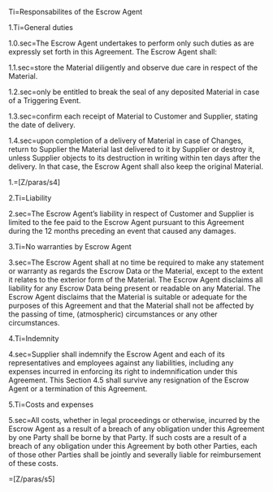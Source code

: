 Ti=Responsabilites of the Escrow Agent
 
1.Ti=General duties
 
1.0.sec=The Escrow Agent undertakes to perform only such duties as are expressly set forth in this Agreement. The Escrow Agent shall:
 
1.1.sec=store the Material diligently and observe due care in respect of the Material.
 
1.2.sec=only be entitled to break the seal of any deposited Material in case of a Triggering Event.
 
1.3.sec=confirm each receipt of Material to Customer and Supplier, stating the date of delivery.
 
1.4.sec=upon completion of a delivery of Material in case of Changes, return to Supplier the Material last delivered to it by Supplier or destroy it, unless Supplier objects to its destruction in writing within ten days after the delivery. In that case, the Escrow Agent shall also keep the original Material.
 
1.=[Z/paras/s4]
 
2.Ti=Liability
 
2.sec=The Escrow Agent’s liability in respect of Customer and Supplier is limited to the fee paid to the Escrow Agent pursuant to this Agreement during the 12 months preceding an event that caused any damages.
 
3.Ti=No warranties by Escrow Agent
 
3.sec=The Escrow Agent shall at no time be required to make any statement or warranty as regards the Escrow Data or the Material, except to the extent it relates to the exterior form of the Material. The Escrow Agent disclaims all liability for any Escrow Data being present or readable on any Material. The Escrow Agent disclaims that the Material is suitable or adequate for the purposes of this Agreement and that the Material shall not be affected by the passing of time, (atmospheric) circumstances or any other circumstances.
 
4.Ti=Indemnity
 
4.sec=Supplier shall indemnify the Escrow Agent and each of its representatives and employees against any liabilities, including any expenses incurred in enforcing its right to indemnification under this Agreement. This Section 4.5 shall survive any resignation of the Escrow Agent or a termination of this Agreement.
 
5.Ti=Costs and expenses
 
5.sec=All costs, whether in legal proceedings or otherwise, incurred by the Escrow Agent as a result of a breach of any obligation under this Agreement by one Party shall be borne by that Party. If such costs are a result of a breach of any obligation under this Agreement by both other Parties, each of those other Parties shall be jointly and severally liable for reimbursement of these costs.

 
=[Z/paras/s5]